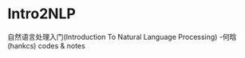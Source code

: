 # Intro2NLP
自然语言处理入门(Introduction To Natural Language Processing) -何晗(hankcs)     codes &amp; notes
